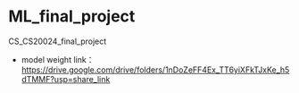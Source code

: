 # ML_final_project
CS_CS20024_final_project

- model weight link：https://drive.google.com/drive/folders/1nDoZeFF4Ex_TT6yiXFkTJxKe_h5dTMMF?usp=share_link

